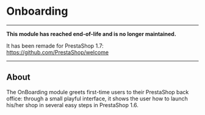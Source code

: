 # Onboarding

---

**This module has reached end-of-life and is no longer maintained.**

It has been remade for PrestaShop 1.7: https://github.com/PrestaShop/welcome

---

## About

The OnBoarding module greets first-time users to their PrestaShop back office: through a small playful interface, it shows the user how to launch his/her shop in several easy steps in PrestaShop 1.6.
